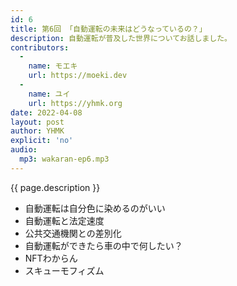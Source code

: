 ```yaml
---
id: 6
title: 第6回 「自動運転の未来はどうなっているの？」
description: 自動運転が普及した世界についてお話しました。
contributors:
  - 
    name: モエキ
    url: https://moeki.dev
  -
    name: ユイ
    url: https://yhmk.org
date: 2022-04-08
layout: post
author: YHMK
explicit: 'no'
audio:
  mp3: wakaran-ep6.mp3
---
```


{{ page.description }}

<ul>
<li>自動運転は自分色に染めるのがいい</li>
<li>自動運転と法定速度</li>
<li>公共交通機関との差別化</li>
<li>自動運転ができたら車の中で何したい？</li>
<li>NFTわからん</li>
<li>スキューモフィズム</li>
</ul>
